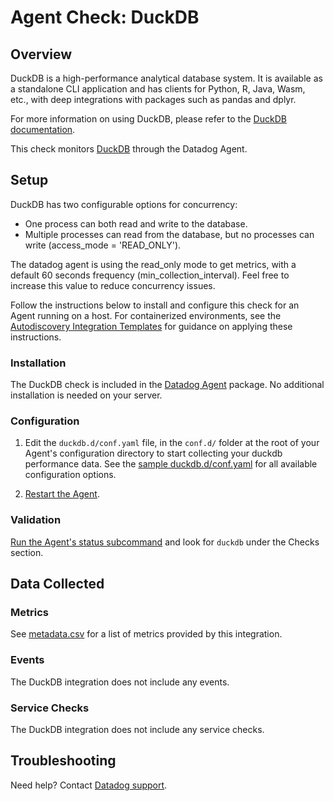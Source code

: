 # Agent Check: DuckDB

## Overview

DuckDB is a high-performance analytical database system. It is available as a standalone CLI application and has clients for Python, R, Java, Wasm, etc., with deep integrations with packages such as pandas and dplyr.

For more information on using DuckDB, please refer to the [DuckDB documentation][9].

This check monitors [DuckDB][1] through the Datadog Agent. 

## Setup

DuckDB has two configurable options for concurrency:

- One process can both read and write to the database.
- Multiple processes can read from the database, but no processes can write (access_mode = 'READ_ONLY').

<div class="alert alert-warning">
The datadog agent is using the read_only mode to get metrics, with a default 60 seconds frequency (min_collection_interval). 
Feel free to increase this value to reduce concurrency issues.
</div>

Follow the instructions below to install and configure this check for an Agent running on a host. For containerized environments, see the [Autodiscovery Integration Templates][3] for guidance on applying these instructions.

### Installation

The DuckDB check is included in the [Datadog Agent][2] package.
No additional installation is needed on your server.

### Configuration

1. Edit the `duckdb.d/conf.yaml` file, in the `conf.d/` folder at the root of your Agent's configuration directory to start collecting your duckdb performance data. See the [sample duckdb.d/conf.yaml][4] for all available configuration options.

2. [Restart the Agent][5].

### Validation

[Run the Agent's status subcommand][6] and look for `duckdb` under the Checks section.

## Data Collected

### Metrics

See [metadata.csv][7] for a list of metrics provided by this integration.

### Events

The DuckDB integration does not include any events.

### Service Checks

The DuckDB integration does not include any service checks.

## Troubleshooting

Need help? Contact [Datadog support][8].


[1]: https://docs.datadoghq.com/integrations/duckdb/
[2]: https://app.datadoghq.com/account/settings/agent/latest
[3]: https://docs.datadoghq.com/agent/kubernetes/integrations/
[4]: https://github.com/DataDog/integrations-core/blob/master/duckdb/datadog_checks/duckdb/data/conf.yaml.example
[5]: https://docs.datadoghq.com/agent/guide/agent-commands/#start-stop-and-restart-the-agent
[6]: https://docs.datadoghq.com/agent/guide/agent-commands/#agent-status-and-information
[7]: https://github.com/DataDog/integrations-core/blob/master/duckdb/metadata.csv
[8]: https://docs.datadoghq.com/help/
[9]: https://duckdb.org/docs/
